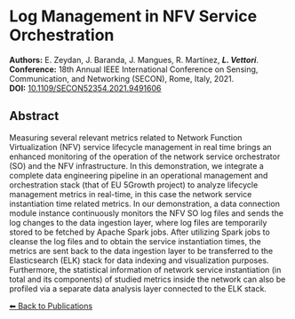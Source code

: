# Log Management in NFV Service Orchestration


**Authors:** E. Zeydan, J. Baranda, J. Mangues, R. Martínez, _**L. Vettori**_.  
**Conference:** 18th Annual IEEE International Conference on Sensing, Communication, and Networking (SECON), Rome, Italy, 2021.  
**DOI:** [10.1109/SECON52354.2021.9491606](https://doi.org/10.1109/SECON52354.2021.9491606)

## Abstract

Measuring several relevant metrics related to Network Function Virtualization (NFV) service lifecycle management in real time brings an enhanced monitoring of the operation of the network service orchestrator (SO) and the NFV infrastructure. In this demonstration, we integrate a complete data engineering pipeline in an operational management and orchestration stack (that of EU 5Growth project) to analyze lifecycle management metrics in real-time, in this case the network service instantiation time related metrics. In our demonstration, a data connection module instance continuously monitors the NFV SO log files and sends the log changes to the data ingestion layer, where log files are temporarily stored to be fetched by Apache Spark jobs. After utilizing Spark jobs to cleanse the log files and to obtain the service instantiation times, the metrics are sent back to the data ingestion layer to be transferred to the Elasticsearch (ELK) stack for data indexing and visualization purposes. Furthermore, the statistical information of network service instantiation (in total and its components) of studied metrics inside the network can also be profiled via a separate data analysis layer connected to the ELK stack.

[⬅ Back to Publications](index_conferences.md)